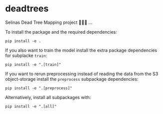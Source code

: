 # deadtrees

Selinas Dead Tree Mapping project 🌲💀🌲 ...

To install the package and the required dependencies:

```
pip install -e . 
```

If you also want to train the model install the extra package dependencies for subplacke `train`:

```
pip install -e ".[train]"
```

If you want to rerun preprocessing instead of reading the data from the S3 object-storage install the `preprocess` subpackage dependencies:

```
pip install -e ".[preprocess]"
```

Alternatively, install all subpackages with:

```
pip install -e ".[all]"
```